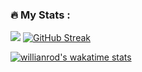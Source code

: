 ### :fire: My Stats :
![](http://github-profile-summary-cards.vercel.app/api/cards/profile-details?username=zev7872&theme=dark)
[![GitHub Streak](http://github-readme-streak-stats.herokuapp.com?user=zev7872&theme=dark&background=000000)](https://git.io/streak-stats)

[![willianrod's wakatime stats](https://github-readme-stats.vercel.app/api/wakatime?username=@zev7872)](https://github.com/anuraghazra/github-readme-stats)


<!--
**zev7872/zev7872** is a ✨ _special_ ✨ repository because its `README.md` (this file) appears on your GitHub profile.

Here are some ideas to get you started:

- 🔭 I’m currently working on ...
- 🌱 I’m currently learning ...
- 👯 I’m looking to collaborate on ...
- 🤔 I’m looking for help with ...
- 💬 Ask me about ...
- 📫 How to reach me: ...
- 😄 Pronouns: ...
- ⚡ Fun fact: ...
-->
